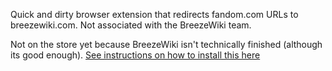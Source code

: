 Quick and dirty browser extension that redirects fandom.com URLs to breezewiki.com. Not associated with the BreezeWiki team.

Not on the store yet because BreezeWiki isn't technically finished (although its good enough). [See instructions on how to install this here](https://www.mattcutts.com/blog/how-to-install-a-chrome-extension-from-github/)